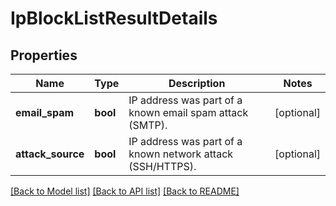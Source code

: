 # IpBlockListResultDetails

## Properties
Name | Type | Description | Notes
------------ | ------------- | ------------- | -------------
**email_spam** | **bool** | IP address was part of a known email spam attack (SMTP). | [optional] 
**attack_source** | **bool** | IP address was part of a known network attack (SSH/HTTPS). | [optional] 

[[Back to Model list]](../README.md#documentation-for-models) [[Back to API list]](../README.md#documentation-for-api-endpoints) [[Back to README]](../README.md)

